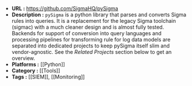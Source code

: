 - **URL :** https://github.com/SigmaHQ/pySigma
- **Description :** `pySigma` is a python library that parses and converts Sigma rules into queries. It is a replacement for the legacy Sigma toolchain (sigmac) with a much cleaner design and is almost fully tested. Backends for support of conversion into query languages and processing pipelines for transforming rule for log data models are separated into dedicated projects to keep pySigma itself slim and vendor-agnostic. See the _Related Projects_ section below to get an overview.
- **Platforms :** [[Python]]
- **Category :** [[Tools]]
- **Tags :** [[SIEM]], [[Monitoring]]